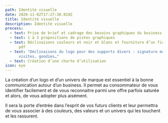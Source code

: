 ```yaml
---
path: Identité visuelle
date: 2020-11-02T17:27:30.019Z
title: Identité visuelle
description: Identité visuelle
process:
  - text: Prise de brief et cadrage des besoins graphiques du business
  - text: 1 à 3 propositions de pistes graphiques
  - text: Déclinaisons couleurs et noir et blanc et fourniture d’un fichier png et
      pdf
  - text: "Déclinaisons du logo pour des supports divers : signature mail, cartes de
      visites, goodies…"
  - text: Création d’une charte d’utilisation
icon: eye
---
```

La création d’un logo et d’un univers de marque est essentiel à la bonne communication autour d’un business. Il permet au consommateur de vous identifier facilement et de vous reconnaitre parmi une offre parfois saturée et alors, de vous adopter plus aisément.

Il sera la porte d’entrée dans l’esprit de vos futurs clients et leur permettra de vous associer à des couleurs, des valeurs et un univers qui les touchent et les rassurent.